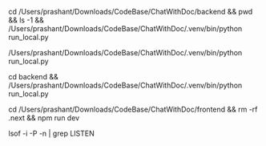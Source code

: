 cd /Users/prashant/Downloads/CodeBase/ChatWithDoc/backend && pwd && ls -1 && /Users/prashant/Downloads/CodeBase/ChatWithDoc/.venv/bin/python run_local.py


/Users/prashant/Downloads/CodeBase/ChatWithDoc/.venv/bin/python run_local.py


cd backend && /Users/prashant/Downloads/CodeBase/ChatWithDoc/.venv/bin/python run_local.py



cd /Users/prashant/Downloads/CodeBase/ChatWithDoc/frontend && rm -rf .next && npm run dev


lsof -i -P -n | grep LISTEN  